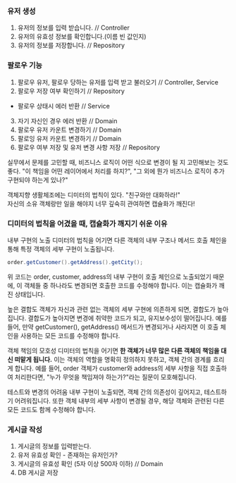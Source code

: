 ### 유저 생성
1. 유저의 정보를 입력 받습니다. // Controller
2. 유저의 유효성 정보를 확인합니다.(이름 빈 값인지)
3. 유저의 정보를 저장합니다. // Repository


### 팔로우  기능
1. 팔로우 유저, 팔로우 당하는 유저를 입력 받고 불러오기 // Controller, Service
2. 팔로우 저장 여부 확인하기 // Repository
- 팔로우 상태시 에러 반환 // Service
3. 자기 자신인 경우 에러 반환 // Domain
4. 팔로우 유저 카운트 변경하기 // Domain
5. 팔로잉 유저 카운트 변경하기 // Domain
6. 팔로우 여부 저장 및 유저 변경 사항 저장 // Repository


실무에서 문제를 고민할 때, 비즈니스 로직이 어떤 식으로 변경이 될 지 고민해보는 것도 좋다.
"이 책임을 어떤 레이어에서 처리를 하지?", "그 외에 뭔가 비즈니스 로직이 추가 구현되야 하는게 있나?"

객체지향 생활체조에는 디미터의 법칙이 있다. "친구와만 대화하라!"  
자신의 소유 객체랑만 일을 해야지 너무 깊숙히 관여하면 캡슐화가 깨진다!

### 디미터의 법칙을 어겼을 때, 캡슐화가 깨지기 쉬운 이유
내부 구현의 노출
디미터의 법칙을 어기면 다른 객체의 내부 구조나 메서드 호출 체인을 통해 특정 객체의 세부 구현이 노출됩니다.
```java
order.getCustomer().getAddress().getCity();
```
위 코드는 order, customer, address의 내부 구현이 호출 체인으로 노출되었기 때문에, 이 객체들 중 하나라도 변경되면 호출한 코드를 수정해야 합니다. 이는 캡슐화가 깨진 상태입니다.


높은 결합도
객체가 자신과 관련 없는 객체의 세부 구현에 의존하게 되면, 결합도가 높아집니다. 결합도가 높아지면 변경에 취약한 코드가 되고, 유지보수성이 떨어집니다.
예를 들어, 만약 getCustomer(), getAddress() 메서드가 변경되거나 사라지면 이 호출 체인을 사용하는 모든 코드를 수정해야 합니다.


객체 책임의 모호성
디미터의 법칙을 어기면 **한 객체가 너무 많은 다른 객체의 책임을 대신 떠맡게 됩니다.** 이는 객체의 역할을 명확히 정의하지 못하고, 객체 간의 경계를 흐리게 합니다.
예를 들어, order 객체가 customer와 address의 세부 사항을 직접 호출하여 처리한다면, "누가 무엇을 책임져야 하는가?"라는 질문이 모호해집니다.


테스트와 변경의 어려움
내부 구현이 노출되면, 객체 간의 의존성이 깊어지고, 테스트하기 어려워집니다. 또한 객체 내부의 세부 사항이 변경될 경우, 해당 객체와 관련된 다른 모든 코드도 함께 수정해야 합니다.


### 게시글 작성
1. 게시글의 정보를 입력받는다.
2. 유저 유효성 확인 - 존재하는 유저인가?
3. 게시글의 유효성 확인 (5자 이상 500자 이하) // Domain
4. DB 게시글 저장
